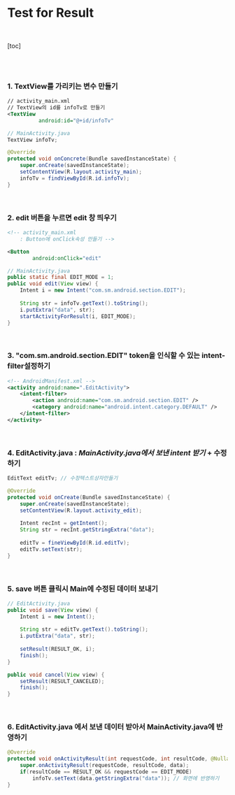 # Test for Result

<br>

[toc]

<br>

<br> 

### 1. TextView를 가리키는 변수 만들기

```xml
// activity_main.xml
// TextView의 id를 infoTv로 만들기
<TextView
          android:id="@+id/infoTv"
```



```java
// MainActivity.java
TextView infoTv;

@Override
protected void onConcrete(Bundle savedInstanceState) {
    super.onCreate(savedInstanceState);
    setContentView(R.layout.activity_main);
    infoTv = findViewById(R.id.infoTv);
}
```

<br>

### 2. edit 버튼을 누르면 edit 창 띄우기

```xml
<!-- activity_main.xml 
	: Button에 onClick속성 만들기 -->

<Button
        android:onClick="edit"
```



```java
// MainActivity.java
public static final EDIT_MODE = 1;
public void edit(View view) {
    Intent i = new Intent("com.sm.android.section.EDIT");
    
    String str = infoTv.getText().toString();
    i.putExtra("data", str);
    startActivityForResult(i, EDIT_MODE);
}
```

<br>

### 3. "com.sm.android.section.EDIT" token을 인식할 수 있는 intent-filter설정하기

```xml
<!-- AndroidManifest.xml -->
<activity android:name=".EditActivity">
    <intent-filter>
    	<action android:name="com.sm.android.section.EDIT" />
        <category android:name="android.intent.category.DEFAULT" />
    </intent-filter>
</activity>
```

<br>

### 4. EditActivity.java : *MainActivity.java에서 보낸 intent 받기* + 수정하기

```java
EditText editTv; // 수정텍스트상자만들기

@Override
protected void onCreate(Bundle savedInstanceState) {
    super.onCreate(savedInstanceState);
    setContentView(R.layout.activity_edit);
    
    Intent recInt = getIntent();
    String str = recInt.getStringExtra("data");
    
    editTv = fineViewById(R.id.editTv);
    editTv.setText(str);
}
```

<br>

### 5. save 버튼 클릭시 Main에 수정된 데이터 보내기

```java
// EditActivity.java
public void save(View view) {
    Intent i = new Intent();
    
    String str = editTv.getText().toString();
    i.putExtra("data", str);
    
    setResult(RESULT_OK, i);
    finish();
}

public void cancel(View view) {
    setResult(RESULT_CANCELED);
    finish();
}
```

<br>

### 6. EditActivity.java 에서 보낸 데이터 받아서 MainActivity.java에 반영하기

```java
@Override
protected void onActivityResult(int requestCode, int resultCode, @Nullable Intent data) {
    super.onActivityResult(requestCode, resultCode, data);
    if(resultCode == RESULT_OK && requestCode == EDIT_MODE)
        infoTv.setText(data.getStringExtra("data")); // 화면에 반영하기
}
```

